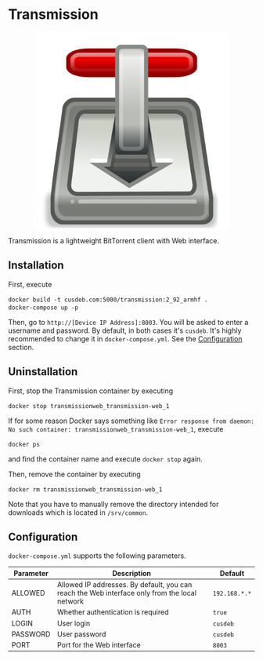 # Transmission

<p align="center">
    <img src="logo.png" width="400">
</p>

Transmission is a lightweight BitTorrent client with Web interface.

## Installation

First, execute

```
docker build -t cusdeb.com:5000/transmission:2_92_armhf .
docker-compose up -p
```

Then, go to `http://[Device IP Address]:8003`. You will be asked to enter a username and password. By default, in both cases it's `cusdeb`. It's highly recommended to change it in `docker-compose.yml`. See the [Configuration](#configuration) section.

## Uninstallation

First, stop the Transmission container by executing
```
docker stop transmissionweb_transmission-web_1
```

If for some reason Docker says something like `Error response from daemon: No such container: transmissionweb_transmission-web_1`, execute

```
docker ps
```

and find the container name and execute `docker stop` again.

Then, remove the container by executing

```
docker rm transmissionweb_transmission-web_1
```

Note that you have to manually remove the directory intended for downloads which is located in `/srv/common`.

## Configuration

`docker-compose.yml` supports the following parameters.

| Parameter | Description | Default |
| --- | --- | --- |
| ALLOWED  | Allowed IP addresses. By default, you can reach the Web interface only from the local network | `192.168.*.*` |
| AUTH     | Whether authentication is required | `true` |
| LOGIN    | User login | `cusdeb` |
| PASSWORD | User password | `cusdeb` |
| PORT     | Port for the Web interface | `8003` |
